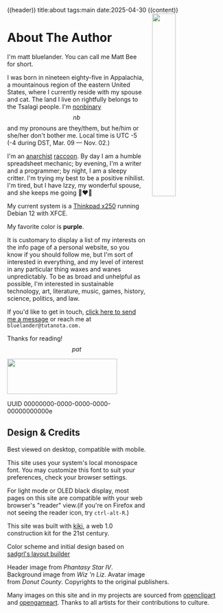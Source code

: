 ((header))
title:about
tags:main
date:2025-04-30
((content))
<img src="https://i.imgur.com/1TQbYK7.png" style="float:right;width:33%; height:33%; padding:0 0 1em 1em;">

# About The Author

I'm matt bluelander. You can call me Matt Bee for short. 

I was born in nineteen eighty-five in Appalachia, a mountainous region of the eastern United States, where I currently reside with my spouse and cat. The land I live on rightfully belongs to the Tsalagi people. I'm [nonbinary](/topics/gender) $$nb$$ and my pronouns are they/them, but he/him or she/her don't bother me. Local time is UTC -5 (-4 during DST, Mar. 09 — Nov. 02.)

I'm an [anarchist](/topics/anarchism) [raccoon](/topics/raccoon&command=edit). By day I am a humble spreadsheet mechanic; by evening, I'm a writer and a programmer; by night, I am a sleepy critter. I'm trying my best to be a positive nihilist. I'm tired, but I have Izzy, my wonderful spouse, and she keeps me going 🦝♥️🐼

My current system is a [Thinkpad x250](/topics/computer) running Debian 12 with XFCE.

My favorite color is **purple**.

It is customary to display a list of my interests on the info page of a personal website, so you know if you should follow me, but I'm sort of interested in everything, and my level of interest in any particular thing waxes and wanes unpredictably. To be as broad and unhelpful as possible, I'm interested in sustainable technology, art, literature, music, games, history, science, politics, and law.

If you'd like to get in touch, [click here to send me a message](https://mattbee.zone/contact) or reach me at `bluelander@tutanota.com.`

Thanks for reading! $$pat$$

<img src="https://mattbee.zone/images/noai.png" width=256 height=82>

UUID 00000000-0000-0000-0000-00000000000e

## Design & Credits

Best viewed on desktop, compatible with mobile.

This site uses your system's local monospace font. You may customize this font to suit your preferences, check your browser settings.

For light mode or OLED black display, most pages on this site are compatible with your web browser's "reader" view.(if you're on Firefox and not seeing the reader icon, try ``ctrl-alt-R``.)

This site was built with [kiki](/topics/kiki), a web 1.0 construction kit for the 21st century.

Color scheme and initial design based on [sadgrl's layout builder](https://goblin-heart.net/sadgrl/projects/layout-builder/)

Header image from *Phantasy Star IV*. Background image from *Wiz 'n Liz*. Avatar image from *Donut County*. Copyrights to the original publishers.

Many images on this site and in my projects are sourced from [openclipart](https://openclipart.org/) and [opengameart](https://opengameart.org). Thanks to all artists for their contributions to culture.
